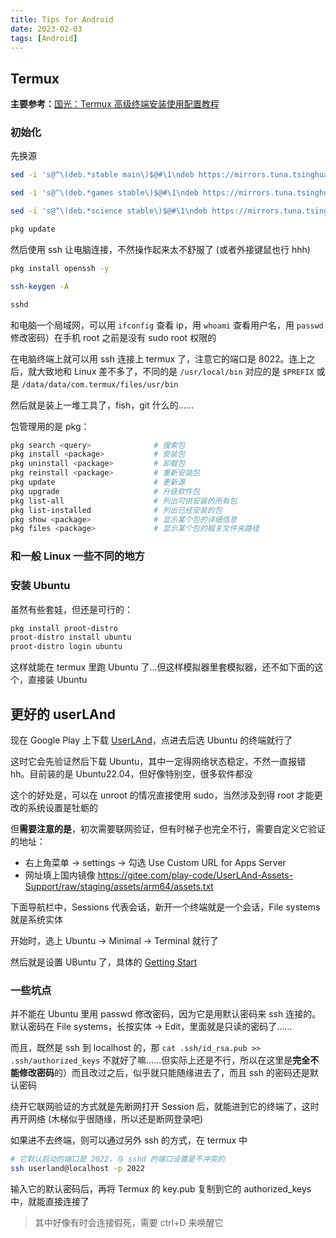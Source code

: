 ```yaml
---
title: Tips for Android
date: 2023-02-03
tags: [Android]
---
```


## Termux

**主要参考：**[国光：Termux 高级终端安装使用配置教程](https://www.sqlsec.com/2018/05/termux.html)

### 初始化

先换源

```bash
sed -i 's@^\(deb.*stable main\)$@#\1\ndeb https://mirrors.tuna.tsinghua.edu.cn/termux/termux-packages-24 stable main@' $PREFIX/etc/apt/sources.list

sed -i 's@^\(deb.*games stable\)$@#\1\ndeb https://mirrors.tuna.tsinghua.edu.cn/termux/game-packages-24 games stable@' $PREFIX/etc/apt/sources.list.d/game.list

sed -i 's@^\(deb.*science stable\)$@#\1\ndeb https://mirrors.tuna.tsinghua.edu.cn/termux/science-packages-24 science stable@' $PREFIX/etc/apt/sources.list.d/science.list

pkg update
```

然后使用 ssh 让电脑连接，不然操作起来太不舒服了 (或者外接键鼠也行 hhh)

```bash
pkg install openssh -y

ssh-keygen -A

sshd
```

和电脑一个局域网，可以用 `ifconfig` 查看 ip，用 `whoami` 查看用户名，用 `passwd` 修改密码）在手机 root 之前是没有 sudo root 权限的

在电脑终端上就可以用 ssh 连接上 termux 了，注意它的端口是 8022。连上之后，就大致地和 Linux 差不多了，不同的是 `/usr/local/bin` 对应的是 `$PREFIX` 或是 `/data/data/com.termux/files/usr/bin`

然后就是装上一堆工具了，fish，git 什么的......

包管理用的是 pkg：

```bash
pkg search <query>              # 搜索包
pkg install <package>           # 安装包
pkg uninstall <package>         # 卸载包
pkg reinstall <package>         # 重新安装包
pkg update                      # 更新源
pkg upgrade                     # 升级软件包
pkg list-all                    # 列出可供安装的所有包
pkg list-installed              # 列出已经安装的包
pkg show <package>              # 显示某个包的详细信息
pkg files <package>             # 显示某个包的相关文件夹路径
```

### 和一般 Linux 一些不同的地方

### 安装 Ubuntu

虽然有些套娃，但还是可行的：

```bash
pkg install proot-distro
proot-distro install ubuntu
proot-distro login ubuntu
```

这样就能在 termux 里跑 Ubuntu 了...但这样模拟器里套模拟器，还不如下面的这个，直接装 Ubuntu

## 更好的 userLAnd

现在 Google Play 上下载 [UserLAnd](https://play.google.com/store/apps/details?id=tech.ula)，点进去后选 Ubuntu 的终端就行了

这时它会先验证然后下载 Ubuntu，其中一定得网络状态稳定，不然一直报错 hh。目前装的是 Ubuntu22.04，但好像特别空，很多软件都没

这个的好处是，可以在 unroot 的情况直接使用 sudo，当然涉及到得 root 才能更改的系统设置是牡蛎的

但**需要注意的是**，初次需要联网验证，但有时梯子也完全不行，需要自定义它验证的地址：

- 右上角菜单 -> settings -> 勾选 Use Custom URL for Apps Server
- 网址填上国内镜像 https://gitee.com/play-code/UserLAnd-Assets-Support/raw/staging/assets/arm64/assets.txt

下面导航栏中，Sessions 代表会话，新开一个终端就是一个会话，File systems 就是系统实体

开始时，选上 Ubuntu -> Minimal -> Terminal 就行了

然后就是设置 UBuntu 了，具体的 [Getting Start](../../note/linux-start.md)

### 一些坑点

并不能在 Ubuntu 里用 passwd 修改密码，因为它是用默认密码来 ssh 连接的。默认密码在 File systems，长按实体 -> Edit，里面就是只读的密码了......

而且，既然是 ssh 到 localhost 的，那 `cat .ssh/id_rsa.pub >> .ssh/authorized_keys` 不就好了嘛......但实际上还是不行，所以在这里是**完全不能修改密码**的）而且改过之后，似乎就只能随缘进去了，而且 ssh 的密码还是默认密码

绕开它联网验证的方式就是先断网打开 Session 后，就能进到它的终端了，这时再开网络 (木梯似乎很随缘，所以还是断网登录吧)

如果进不去终端，则可以通过另外 ssh 的方式，在 termux 中

```bash
# 它默认启动的端口是 2022，与 sshd 的端口设置是不冲突的
ssh userland@localhost -p 2022
```

输入它的默认密码后，再将 Termux 的 key.pub 复制到它的 authorized_keys 中，就能直接连接了

> 其中好像有时会连接假死，需要 ctrl+D 来唤醒它
